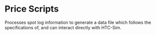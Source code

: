 # Price Scripts

Processes spot log information to generate a data file which follows the specifications of, and can interact directly with HTC-Sim.
